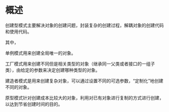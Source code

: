 # 概述

创建型模式主要解决对象的创建问题，封装复杂的创建过程，解耦对象的创建代码和使用代码。

其中，

单例模式用来创建全局唯一的对象。

工厂模式用来创建不同但是相关类型的对象（继承同一父类或者接口的一组子类），由给定的参数来决定创建哪种类型的对象。

建造者模式是用来创建复杂对象，可以通过设置不同的可选参数，“定制化”地创建不同的对象。

原型模式针对创建成本比较大的对象，利用对已有对象进行复制的方式进行创建，以达到节省创建时间的目的。
